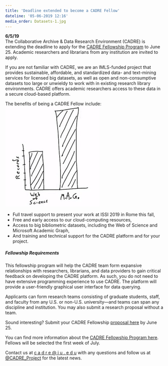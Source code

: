 ```yaml
---
title: 'Deadline extended to become a CADRE Fellow'
dateline: '05-06-2019 12:16'
media_order: Datasets-1.jpg
---
```


**6/5/19**  
The Collaborative Archive & Data Research Environment (CADRE) is extending the deadline to apply for the [CADRE Fellowship Program](https://cadre.iu.edu/work-with-us/cadre-fellowship) to June 25. Academic researchers and librarians from any institution are invited to apply.

If you are not familiar with CADRE, we are an IMLS-funded project that provides sustainable, affordable, and standardized data- and text-mining services for licensed big datasets, as well as open and non-consumptive datasets too large or unwieldy to work with in existing research library environments. CADRE offers academic researchers access to these data in a secure cloud-based platform.

The benefits of being a CADRE Fellow include: ![A graph that shows the Web of Science and Microsoft Academic Graph as two high rectangles next to each other.](Datasets-1.jpg?classes=float-right)

* Full travel support to present your work at ISSI 2019 in Rome this fall,
* Free and early access to our cloud-computing resources,
* Access to big bibliometric datasets, including the Web of Science and Microsoft Academic Graph,
* And training and technical support for the CADRE platform and for your project.

##### Fellowship Requirements
This fellowship program will help the CADRE team form expansive relationships with researchers, librarians, and data providers to gain critical feedback on developing the CADRE platform. As such, you do not need to have extensive programming experience to use CADRE. The platform will provide a user-friendly graphical user interface for data querying.

Applicants can form research teams consisting of graduate students, staff, and faculty from any U.S. or non-U.S. university—and teams can span any discipline and institution. You may also submit a research proposal without a team.

Sound interesting? Submit your CADRE Fellowship [proposal here](http://iuni.iu.edu/resources/cadre/fellowship-proposal-form) by June 25.

You can find more information about the [CADRE Fellowship Program here](https://cadre.iu.edu/work-with-us/cadre-fellowship). Fellows will be selected the first week of July.

Contact us at <a href = "mailto: cadre@iu.edu">c a d r e @ i u . e d u</a> with any questions and follow us at [@CADRE_Project](https://twitter.com/CADRE_Project) for the latest news.